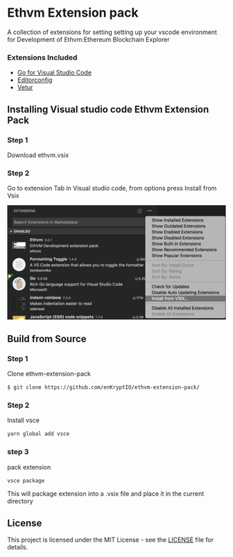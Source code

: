 # Ethvm Extension pack

A collection of extensions for setting setting up your vscode environment for Development of Ethvm:Ethereum Blockchain Explorer

### Extensions Included
* [Go for Visual Studio Code](https://marketplace.visualstudio.com/items?itemName=ms-vscode.Go)
* [Editorconfig](https://marketplace.visualstudio.com/items?itemName=EditorConfig.EditorConfig)
* [Vetur](https://marketplace.visualstudio.com/items?itemName=octref.vetur)

## Installing Visual studio code Ethvm Extension Pack

### Step 1

Download  ethvm.vsix 

### Step 2

Go to extension Tab in Visual studio code, from options press Install from Vsix

![Step 2 Screenshot](.github/assets/step.png)


## Build from Source

### Step 1

Clone ethvm-extension-pack

```sh
$ git clone https://github.com/enKryptIO/ethvm-extension-pack/
```

### Step 2

Install vsce

```sh
yarn global add vsce
```

### step 3

pack extension

```sh
vsce package
```

This will package extension into a .vsix file and place it in the current directory

## License

This project is licensed under the MIT License - see the [LICENSE](LICENSE.md) file for details.
